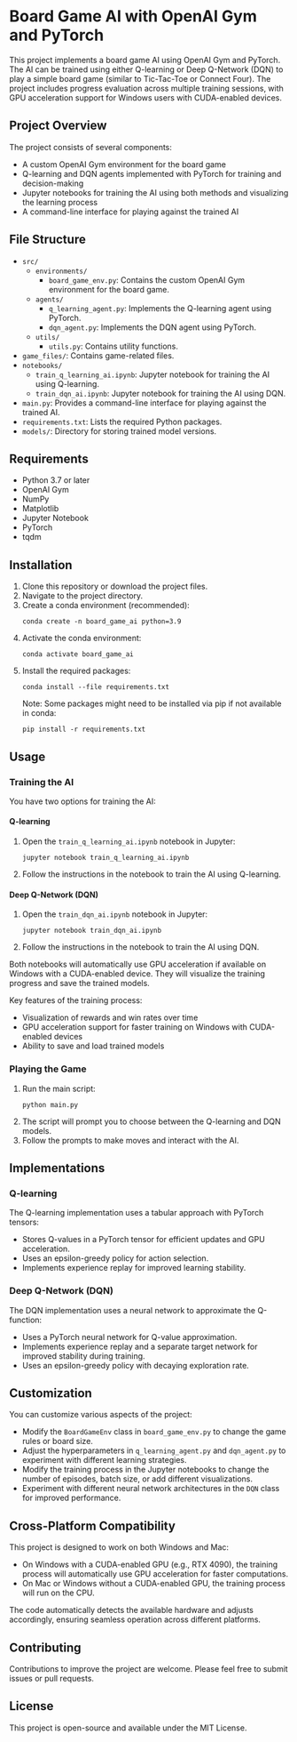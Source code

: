 # Board Game AI with OpenAI Gym and PyTorch

This project implements a board game AI using OpenAI Gym and PyTorch. The AI can be trained using either Q-learning or Deep Q-Network (DQN) to play a simple board game (similar to Tic-Tac-Toe or Connect Four). The project includes progress evaluation across multiple training sessions, with GPU acceleration support for Windows users with CUDA-enabled devices.

## Project Overview

The project consists of several components:
- A custom OpenAI Gym environment for the board game
- Q-learning and DQN agents implemented with PyTorch for training and decision-making
- Jupyter notebooks for training the AI using both methods and visualizing the learning process
- A command-line interface for playing against the trained AI

## File Structure

- `src/`
  - `environments/`
    - `board_game_env.py`: Contains the custom OpenAI Gym environment for the board game.
  - `agents/`
    - `q_learning_agent.py`: Implements the Q-learning agent using PyTorch.
    - `dqn_agent.py`: Implements the DQN agent using PyTorch.
  - `utils/`
    - `utils.py`: Contains utility functions.
- `game_files/`: Contains game-related files.
- `notebooks/`
  - `train_q_learning_ai.ipynb`: Jupyter notebook for training the AI using Q-learning.
  - `train_dqn_ai.ipynb`: Jupyter notebook for training the AI using DQN.
- `main.py`: Provides a command-line interface for playing against the trained AI.
- `requirements.txt`: Lists the required Python packages.
- `models/`: Directory for storing trained model versions.

## Requirements

- Python 3.7 or later
- OpenAI Gym
- NumPy
- Matplotlib
- Jupyter Notebook
- PyTorch
- tqdm

## Installation

1. Clone this repository or download the project files.
2. Navigate to the project directory.
3. Create a conda environment (recommended):
   ```
   conda create -n board_game_ai python=3.9
   ```
4. Activate the conda environment:
   ```
   conda activate board_game_ai
   ```
5. Install the required packages:
   ```
   conda install --file requirements.txt
   ```
   Note: Some packages might need to be installed via pip if not available in conda:
   ```
   pip install -r requirements.txt
   ```

## Usage

### Training the AI

You have two options for training the AI:

#### Q-learning

1. Open the `train_q_learning_ai.ipynb` notebook in Jupyter:
   ```
   jupyter notebook train_q_learning_ai.ipynb
   ```
2. Follow the instructions in the notebook to train the AI using Q-learning.

#### Deep Q-Network (DQN)

1. Open the `train_dqn_ai.ipynb` notebook in Jupyter:
   ```
   jupyter notebook train_dqn_ai.ipynb
   ```
2. Follow the instructions in the notebook to train the AI using DQN.

Both notebooks will automatically use GPU acceleration if available on Windows with a CUDA-enabled device. They will visualize the training progress and save the trained models.

Key features of the training process:
- Visualization of rewards and win rates over time
- GPU acceleration support for faster training on Windows with CUDA-enabled devices
- Ability to save and load trained models

### Playing the Game

1. Run the main script:
   ```
   python main.py
   ```
2. The script will prompt you to choose between the Q-learning and DQN models.
3. Follow the prompts to make moves and interact with the AI.

## Implementations

### Q-learning

The Q-learning implementation uses a tabular approach with PyTorch tensors:
- Stores Q-values in a PyTorch tensor for efficient updates and GPU acceleration.
- Uses an epsilon-greedy policy for action selection.
- Implements experience replay for improved learning stability.

### Deep Q-Network (DQN)

The DQN implementation uses a neural network to approximate the Q-function:
- Uses a PyTorch neural network for Q-value approximation.
- Implements experience replay and a separate target network for improved stability during training.
- Uses an epsilon-greedy policy with decaying exploration rate.

## Customization

You can customize various aspects of the project:

- Modify the `BoardGameEnv` class in `board_game_env.py` to change the game rules or board size.
- Adjust the hyperparameters in `q_learning_agent.py` and `dqn_agent.py` to experiment with different learning strategies.
- Modify the training process in the Jupyter notebooks to change the number of episodes, batch size, or add different visualizations.
- Experiment with different neural network architectures in the `DQN` class for improved performance.

## Cross-Platform Compatibility

This project is designed to work on both Windows and Mac:
- On Windows with a CUDA-enabled GPU (e.g., RTX 4090), the training process will automatically use GPU acceleration for faster computations.
- On Mac or Windows without a CUDA-enabled GPU, the training process will run on the CPU.

The code automatically detects the available hardware and adjusts accordingly, ensuring seamless operation across different platforms.

## Contributing

Contributions to improve the project are welcome. Please feel free to submit issues or pull requests.

## License

This project is open-source and available under the MIT License.
